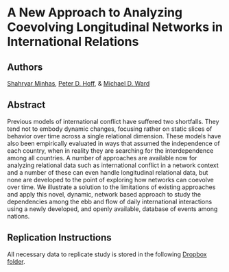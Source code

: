 # A New Approach to Analyzing Coevolving Longitudinal Networks in International Relations

Authors
---
[Shahryar Minhas](s7minhas.com), [Peter D. Hoff](http://www.stat.washington.edu/people/pdhoff/), & [Michael D. Ward](https://web.duke.edu/methods/)

Abstract
---
Previous models of international conflict have suffered two shortfalls. They tend not to embody dynamic changes, focusing rather on static slices of behavior over time across a single relational dimension. These models have also been empirically evaluated in ways that assumed the independence of each country, when in reality they are searching for the interdependence among all countries. A number of approaches are available now for analyzing relational data such as international conflict in a network context and a number of these can even handle longitudinal relational data, but none are developed to the point of exploring how networks can coevolve over time. We illustrate a solution to the limitations of existing approaches and apply this novel, dynamic, network based approach to study the dependencies among the ebb and flow of daily international interactions using a newly developed, and openly available, database of events among nations.

Replication Instructions
---
All necessary data to replicate study is stored in the following [Dropbox folder](https://www.dropbox.com/sh/q6q9azqoiziolnh/AAB1Gh5WT2FZfnEQAmpYvKSpa?dl=0).